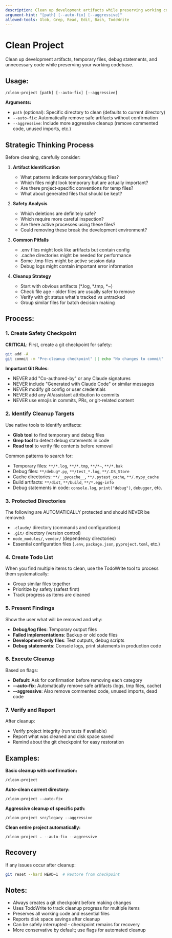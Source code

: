 ```yaml
---
description: Clean up development artifacts while preserving working code
argument-hint: "[path] [--auto-fix] [--aggressive]"
allowed-tools: Glob, Grep, Read, Edit, Bash, TodoWrite
---
```


# Clean Project

Clean up development artifacts, temporary files, debug statements, and unnecessary code while preserving your working codebase.

## Usage:

`/clean-project [path] [--auto-fix] [--aggressive]`

**Arguments:**
- `path` (optional): Specific directory to clean (defaults to current directory)
- `--auto-fix`: Automatically remove safe artifacts without confirmation
- `--aggressive`: Include more aggressive cleanup (remove commented code, unused imports, etc.)

## Strategic Thinking Process

Before cleaning, carefully consider:

1. **Artifact Identification**
   - What patterns indicate temporary/debug files?
   - Which files might look temporary but are actually important?
   - Are there project-specific conventions for temp files?
   - What about generated files that should be kept?

2. **Safety Analysis**
   - Which deletions are definitely safe?
   - Which require more careful inspection?
   - Are there active processes using these files?
   - Could removing these break the development environment?

3. **Common Pitfalls**
   - .env files might look like artifacts but contain config
   - .cache directories might be needed for performance
   - Some .tmp files might be active session data
   - Debug logs might contain important error information

4. **Cleanup Strategy**
   - Start with obvious artifacts (*.log, *.tmp, *~)
   - Check file age - older files are usually safer to remove
   - Verify with git status what's tracked vs untracked
   - Group similar files for batch decision making

## Process:

### 1. Create Safety Checkpoint

**CRITICAL**: First, create a git checkpoint for safety:
```bash
git add -A
git commit -m "Pre-cleanup checkpoint" || echo "No changes to commit"
```

**Important Git Rules**:
- NEVER add "Co-authored-by" or any Claude signatures
- NEVER include "Generated with Claude Code" or similar messages
- NEVER modify git config or user credentials
- NEVER add any AI/assistant attribution to commits
- NEVER use emojis in commits, PRs, or git-related content

### 2. Identify Cleanup Targets

Use native tools to identify artifacts:
- **Glob tool** to find temporary and debug files
- **Grep tool** to detect debug statements in code
- **Read tool** to verify file contents before removal

Common patterns to search for:
- Temporary files: `**/*.log`, `**/*.tmp`, `**/*~`, `**/*.bak`
- Debug files: `**/debug*.py`, `**/test_*.log`, `**/.DS_Store`
- Cache directories: `**/__pycache__`, `**/.pytest_cache`, `**/.mypy_cache`
- Build artifacts: `**/dist`, `**/build`, `**/*.egg-info`
- Debug statements in code: `console.log`, `print("debug")`, `debugger`, etc.

### 3. Protected Directories

The following are AUTOMATICALLY protected and should NEVER be removed:
- `.claude/` directory (commands and configurations)
- `.git/` directory (version control)
- `node_modules/`, `vendor/` (dependency directories)
- Essential configuration files (`.env`, `package.json`, `pyproject.toml`, etc.)

### 4. Create Todo List

When you find multiple items to clean, use the TodoWrite tool to process them systematically:
- Group similar files together
- Prioritize by safety (safest first)
- Track progress as items are cleaned

### 5. Present Findings

Show the user what will be removed and why:
- **Debug/log files**: Temporary output files
- **Failed implementations**: Backup or old code files
- **Development-only files**: Test outputs, debug scripts
- **Debug statements**: Console logs, print statements in production code

### 6. Execute Cleanup

Based on flags:
- **Default**: Ask for confirmation before removing each category
- **--auto-fix**: Automatically remove safe artifacts (logs, tmp files, cache)
- **--aggressive**: Also remove commented code, unused imports, dead code

### 7. Verify and Report

After cleanup:
- Verify project integrity (run tests if available)
- Report what was cleaned and disk space saved
- Remind about the git checkpoint for easy restoration

## Examples:

**Basic cleanup with confirmation:**
```
/clean-project
```

**Auto-clean current directory:**
```
/clean-project --auto-fix
```

**Aggressive cleanup of specific path:**
```
/clean-project src/legacy --aggressive
```

**Clean entire project automatically:**
```
/clean-project . --auto-fix --aggressive
```

## Recovery

If any issues occur after cleanup:
```bash
git reset --hard HEAD~1  # Restore from checkpoint
```

## Notes:

- Always creates a git checkpoint before making changes
- Uses TodoWrite to track cleanup progress for multiple items
- Preserves all working code and essential files
- Reports disk space savings after cleanup
- Can be safely interrupted - checkpoint remains for recovery
- More conservative by default; use flags for automated cleanup
